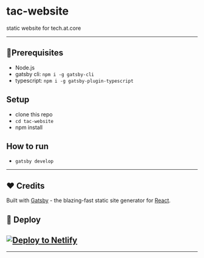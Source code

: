 # tac-website
static website for tech.at.core

___

## 🚀Prerequisites
* Node.js
* gatsby cli: `npm i -g gatsby-cli`
* typescript: `npm i -g gatsby-plugin-typescript`

## Setup
* clone this repo
* `cd tac-website`
* npm install


## How to run
* `gatsby develop`


___


## ❤️ Credits
Built with [Gatsby](https://www.gatsbyjs.org/) - the blazing-fast static site generator for [React](https://facebook.github.io/react/).

## 💫 Deploy
[![Deploy to Netlify](https://www.netlify.com/img/deploy/button.svg)](https://app.netlify.com/start/deploy?repository=https://github.com/resir014/gatsby-starter-typescript-plus)
--

___

